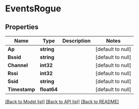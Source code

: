 # EventsRogue

## Properties
Name | Type | Description | Notes
------------ | ------------- | ------------- | -------------
**Ap** | **string** |  | [default to null]
**Bssid** | **string** |  | [default to null]
**Channel** | **int32** |  | [default to null]
**Rssi** | **int32** |  | [default to null]
**Ssid** | **string** |  | [default to null]
**Timestamp** | **float64** |  | [default to null]

[[Back to Model list]](../README.md#documentation-for-models) [[Back to API list]](../README.md#documentation-for-api-endpoints) [[Back to README]](../README.md)

